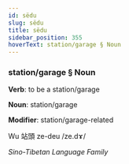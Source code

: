 ```yaml
---
id: sëdu
slug: sëdu
title: sëdu
sidebar_position: 355
hoverText: station/garage § Noun
---
```


### station/garage § Noun

**Verb**: to be a station/garage

**Noun**: station/garage

**Modifier**: station/garage-related

Wu 站頭 ze-deu /ze.dɤ/

*Sino-Tibetan Language Family*
